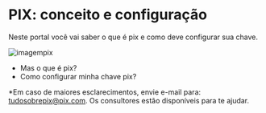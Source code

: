 # PIX: conceito e configuração

Neste portal você vai saber o que é pix e como deve configurar sua chave. 

![imagempix](https://github.com/FelipeMozart/pix-tutorial/blob/master/img/pix.png)


  - Mas o que é pix?
  - Como configurar minha chave pix?

*Em caso de maiores esclarecimentos, envie e-mail para: tudosobrepix@pix.com. Os consultores estão disponíveis para te ajudar.


